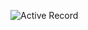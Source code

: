 ![Active Record](https://camo.githubusercontent.com/24c0015d2ae09b5e0ca7d065ebb6a738744e0951/68747470733a2f2f7261776769742e636f6d2f6d6765636865762f616e67756c61726a732d696e2d7061747465726e732f6d61737465722f696d616765732f6163746976652d7265636f72642e737667)
